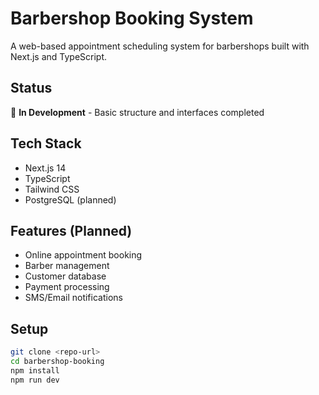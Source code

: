 # Barbershop Booking System

A web-based appointment scheduling system for barbershops built with Next.js and TypeScript.

## Status
🚧 **In Development** - Basic structure and interfaces completed

## Tech Stack
- Next.js 14
- TypeScript
- Tailwind CSS
- PostgreSQL (planned)

## Features (Planned)
- Online appointment booking
- Barber management
- Customer database
- Payment processing
- SMS/Email notifications

## Setup
```bash
git clone <repo-url>
cd barbershop-booking
npm install
npm run dev